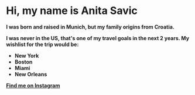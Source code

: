 # Hi, my name is Anita Savic #

<b>I was born and raised in Munich, but my family origins from Croatia.<b>

I was never in the US, that's one of my travel goals in the next 2 years. My wishlist for the trip would be:
  
 * New York
 * Boston
 * Miami
 * New Orleans

[Find me on Instagram](https://www.instagram.com/Anita_Book_Lover)
 
